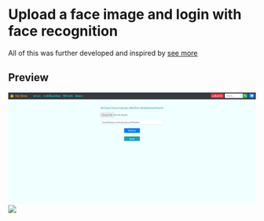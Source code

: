 # Upload a face image and login with face recognition

All of this was further developed and inspired by [see more](https://github.com/Pika1998/face-recognition-login-system) 

<h2>Preview</h2>
<img src="Preview/preview02.png">
<img src="Preview/p2.png">
